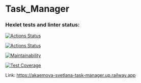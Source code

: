 # Task_Manager

### Hexlet tests and linter status:

[![Actions Status](https://github.com/SvetlanaAkaemova/python-project-52/workflows/hexlet-check/badge.svg)](https://github.com/SvetlanaAkaemova/python-project-52/actions)

[![Actions Status](https://github.com/SvetlanaAkaemova/python-project-52/workflows/my_check/badge.svg)](https://github.com/SvetlanaAkaemova/python-project-52/actions)

[![Maintainability](https://api.codeclimate.com/v1/badges/ef1250ca57e17fc02476/maintainability)](https://codeclimate.com/github/SvetlanaAkaemova/python-project-52/maintainability)

[![Test Coverage](https://api.codeclimate.com/v1/badges/ef1250ca57e17fc02476/test_coverage)](https://codeclimate.com/github/SvetlanaAkaemova/python-project-52/test_coverage)

Link: https://akaemova-svetlana-task-manager.up.railway.app
